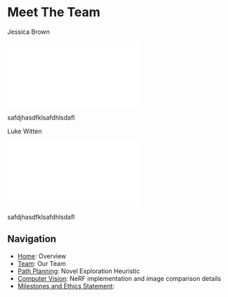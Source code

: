# Meet The Team

Jessica Brown

![Alt text for the image](/images/your_image_filename.ext)

safdjhasdfklsafdhlsdafl

Luke Witten

![Alt text for the image](/images/your_image_filename.ext)

safdjhasdfklsafdhlsdafl

## Navigation

- [Home](index.md): Overview
- [Team](team.md): Our Team
- [Path Planning](path-planning.md): Novel Exploration Heuristic
- [Computer Vision](computer-vision.md): NeRF implementation and image
  comparison details
- [Milestones and Ethics Statement](milestones.md):
